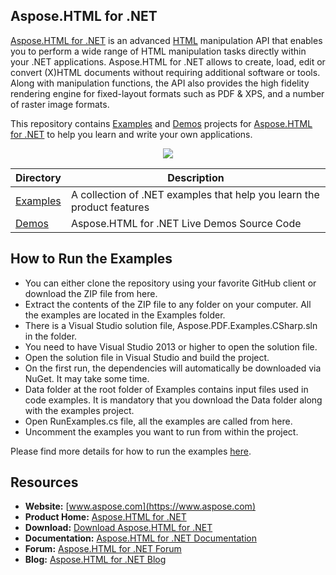 ## Aspose.HTML for .NET

[Aspose.HTML for .NET](https://products.aspose.com/html/net) is an advanced [HTML](https://wiki.fileformat.com/web/html/) manipulation API that enables you to perform a wide range of HTML manipulation tasks directly within your .NET applications.
Aspose.HTML for .NET allows to create, load, edit or convert (X)HTML documents without requiring additional software or tools. Along with manipulation functions, the API also provides the high fidelity rendering engine for fixed-layout formats such as PDF & XPS, and a number of raster image formats.

This repository contains [Examples](Examples) and [Demos](Demos) projects for [Aspose.HTML for .NET](https://products.aspose.com/html/net) to help you learn and write your own applications.

<p align="center">

  <a title="Download complete Aspose.HTML for .NET source code" href="https://github.com/aspose-html/Aspose.HTML-for-.NET/archive/master.zip">
	<img src="https://raw.github.com/AsposeExamples/java-examples-dashboard/master/images/downloadZip-Button-Large.png" />
  </a>
</p>

Directory | Description
--------- | -----------
[Examples](Examples)  | A collection of .NET examples that help you learn the product features
[Demos](Demos)  | Aspose.HTML for .NET Live Demos Source Code

## How to Run the Examples
+ You can either clone the repository using your favorite GitHub client or download the ZIP file from here.
+ Extract the contents of the ZIP file to any folder on your computer. All the examples are located in the Examples folder.
+ There is a Visual Studio solution file, Aspose.PDF.Examples.CSharp.sln in the folder.
+ You need to have Visual Studio 2013 or higher to open the solution file.
+ Open the solution file in Visual Studio and build the project.
+ On the first run, the dependencies will automatically be downloaded via NuGet. It may take some time.
+ Data folder at the root folder of Examples contains input files used in code examples. It is mandatory that you download the Data folder along with the examples project.
+ Open RunExamples.cs file, all the examples are called from here.
+ Uncomment the examples you want to run from within the project.

Please find more details for how to run the examples [here](https://docs.aspose.com/display/htmlnet/How+to+Run+the+Examples).

## Resources

+ **Website:** [www.aspose.com](https://www.aspose.com)
+ **Product Home:** [Aspose.HTML for .NET](https://products.aspose.com/html/net)
+ **Download:** [Download Aspose.HTML for .NET](https://www.nuget.org/packages/Aspose.HTML)
+ **Documentation:** [Aspose.HTML for .NET Documentation](https://docs.aspose.com/display/htmlnet/Home)
+ **Forum:** [Aspose.HTML for .NET Forum](https://forum.aspose.com/c/html)
+ **Blog:** [Aspose.HTML for .NET Blog](https://blog.aspose.com/category/aspose-products/aspose-html-product-family/)
